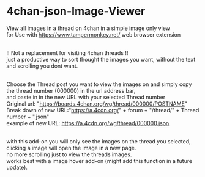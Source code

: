 # 4chan-json-Image-Viewer
View all images in a thread on 4chan in a simple image only view</br>
for Use with https://www.tampermonkey.net/ web browser extension</br></br>

!! Not a replacement for visiting 4chan threads !!</br>
just a productive way to sort thought the images you want, without the text and scrolling you dont want.</br></br>

Choose the Thread post you want to view the images on and simply copy the thread number (000000) in the url address bar,</br>
and paste in in the new URL with your selected Thread number</br>
Original url: "https://boards.4chan.org/wg/thread/000000/POSTNAME" </br>
Break down of new URL:"https://a.4cdn.org/" + forum  + "/thread/" + Thread number + ".json" </br>
example of new URL: https://a.4cdn.org/wg/thread/000000.json </br></br>

with this add-on you will only see the images on the thread you selected, clicking a image will open the image in a new page.</br>
no more scrolling just to view the threads images.</br>
works best with a image hover add-on (might add this function in a future update).
